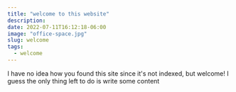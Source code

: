 ```yaml
---
title: "welcome to this website"
description:
date: 2022-07-11T16:12:18-06:00
image: "office-space.jpg"
slug: welcome
tags:
  - welcome
---
```


I have no idea how you found this site since it's not indexed, but welcome! I guess the only thing left to do is write some content
